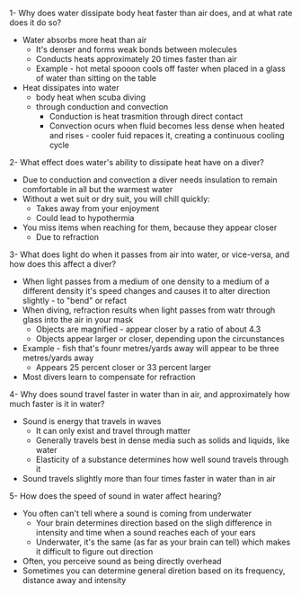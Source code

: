 1- Why does water dissipate body heat faster than air does, and at what rate does it do so?

- Water absorbs more heat than air
    - It's denser and forms weak bonds between molecules
    - Conducts heats approximately 20 times faster than air
    - Example - hot metal spooon cools off faster when placed in a glass of water than sitting on the table
- Heat dissipates into water
    - body heat when scuba diving
    - through conduction and convection
        - Conduction is heat trasmition through direct contact
        - Convection ocurs when fluid becomes less dense when heated and rises - cooler fuid repaces it, creating a continuous cooling cycle

2- What effect does water's ability to dissipate heat have on a diver?

- Due to conduction and convection a diver needs insulation to remain comfortable in all but the warmest water
- Without a wet suit or dry suit, you will chill quickly:
    - Takes away from your enjoyment
    - Could lead to hypothermia
- You miss items when reaching for them, because they appear closer
    - Due to refraction

3- What does light do when it passes from air into water, or vice-versa, and how does this affect a diver?

- When light passes from a medium of one density to a medium of a different density it's speed changes and causes it to alter direction slightly - to "bend" or refact
- When diving, refraction results when light passes from watr through glass into the air in your mask
    - Objects are magnified - appear closer by a ratio of about 4.3
    - Objects appear larger or closer, depending upon the circunstances
- Example - fish that's founr metres/yards away will appear to be three metres/yards away
    - Appears 25 percent closer or 33 percent larger
- Most divers learn to compensate for refraction

4- Why does sound travel faster in water than in air, and approximately how much faster is it in water?

- Sound is energy that travels in waves
    - It can only exist and travel through matter
    - Generally travels best in dense media such as solids and liquids, like water
    - Elasticity of a substance determines how well sound travels through it
- Sound travels slightly more than four times faster in water than in air

5- How does the speed of sound in water affect hearing?

- You often can't tell where a sound is coming from underwater
    - Your brain determines direction based on the sligh difference in intensity and time when a sound reaches each of your ears
    - Underwater, it's the same (as far as your brain can tell) which makes it difficult to figure out direction
- Often, you perceive sound as being directly overhead
- Sometimes you can determine general diretion based on its frequency, distance away and intensity